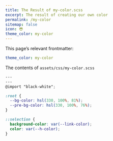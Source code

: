 ```yaml
---
title: The Result of my-color.scss
excerpt: The result of creating our own color
permalink: /my-color
sitemap: false
icon: 😎
theme_color: my-color
---
```

This page’s relevant frontmatter:

```yaml
theme_color: my-color
```

The contents of `assets/css/my-color.scss`

```scss
---
---
@import "black-white";

:root {
  --bg-color: hsl(330, 100%, 81%);
  --pre-bg-color: hsl(330, 100%, 76%);
}

::selection {
  background-color: var(--link-color);
  color: var(--h-color);
}
```
